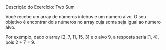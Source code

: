 Descrição do Exercício: Two Sum

Você recebe um array de números inteiros e um número alvo. O seu objetivo é encontrar dois números no array cuja soma seja igual ao número alvo.

Por exemplo, dado o array [2, 7, 11, 15, 3] e o alvo 9, a resposta seria [1, 4], pois 2 + 7 = 9.
